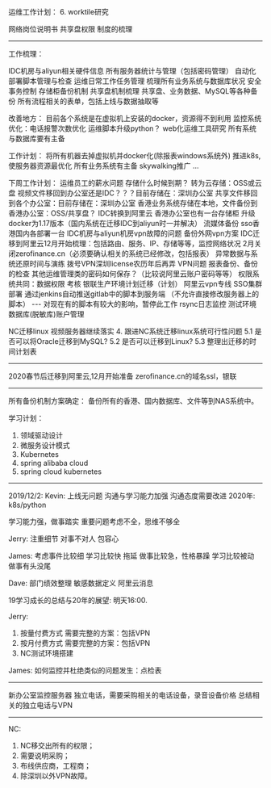 运维工作计划：
6. worktile研究

网络岗位说明书
共享盘权限
制度的梳理

--------------------------------------------------
工作梳理：

IDC机房与aliyun相关硬件信息
所有服务器统计与管理（包括密码管理）
自动化部署脚本管理与检查
运维日常工作任务管理
梳理所有业务系统与数据库状况
安全事务控制
存储柜备份机制
共享盘机制梳理
共享盘、业务数据、MySQL等各种备份
所有流程相关的表单，包括上线与数据抽取等

改善地方：
目前各个系统是在虚拟机上安装的docker，资源得不到利用
监控系统优化：电话报警次数优化
运维脚本升级python？
web化运维工具研究
所有系统与数据库要有主备

工作计划：
将所有机器去掉虚拟机并docker化(除报表windows系统外)
推进k8s, 使服务器资源最优化
所有业务系统有主备
skywalking推广
...


下周工作计划：
运维员工的薪水问题
存储什么时候到期？
转为云存储：OSS或云盘
视频文件移回到办公室还是IDC？？？目前存储在：深圳办公室
共享文件移回到各个办公室：目前存储在：深圳办公室
香港业务系统存储在本地，文件备份到香港办公室：OSS/共享盘？
IDC转换到阿里云
香港办公室也有一台存储柜
升级docker为1.17版本（国内系统在迁移IDC到aliyun时一并解决）
流媒体备份
sso香港国内各部署一台
IDC机房与aliyun机房vpn故障的问题
备份外网vpn方案
IDC迁移到阿里云12月开始梳理：包括路由、服务、IP、存储等等，监控网络状况
2月关闭zerofinance.cn（必须要确认相关的系统已经修改，包括报表）
异常数据与系统还原时间与演练
拨号VPN深圳license农历年后再弄
VPN问题
报表备份、备份的检查
其他运维管理类的密码如何保存？（比较说阿里云账户密码等等）
权限系统共同：数据权限
考核
银联生产环境计划迁移（计划）
阿里云vpn专线
SSO集群部署
通过jenkins自动推送gitlab中的脚本到服务端
（不允许直接修改服务器上的脚本） --- 对现在有的脚本有较大的影响，暂停此工作
rsync日志监控
测试环境数据库(脱敏库)账户管理

NC迁移linux
视频服务器继续落实
4. 跟进NC系统迁移linux系统可行性问题
    5.1 是否可以将Oracle迁移到MySQL?
    5.2 是否可以迁移到Linux?
    5.3 整理出迁移的时间计划表

-------------
2020春节后迁移到阿里云,12月开始准备
zerofinance.cn的域名ssl，银联

---------------------------------------------------
所有备份机制方案确定：
备份所有的香港、国内数据库、文件等到NAS系统中。

学习计划：
1. 领域驱动设计
2. 微服务设计模式
3. Kubernetes
4. spring alibaba cloud
5. spring cloud kubernetes

--------------------------------
2019/12/2:
Kevin:
上线无问题
沟通与学习能力加强
沟通态度需要改进
2020年:
k8s/python

学习能力强，做事踏实
重要问题考虑不全，思维不够全


Jerry:
注重细节
对事不对人
包容心

James:
考虑事件比较细
学习比较快
拖延
做事比较急，性格暴躁
学习比较被动
做事有头没尾

Dave:
部门绩效整理
敏感数据定义
阿里云消息

19学习成长的总结与20年的展望: 明天16:00.


Jerry:
1. 按量付费方式
   需要完整的方案：包括VPN
2. 按月付费方式
   需要完整的方案：包括VPN
3. NC测试环境搭建


James:
如何监控并杜绝类似的问题发生：点检表

-----------------------------
新办公室监控服务器
独立电话，需要采购相关的电话设备，录音设备价格
总结相关的独立电话与VPN

-------------------------
NC:
1. NC移交出所有的权限；
2. 需要说明采购；
3. 布线供应商，工程商；
4. 除深圳以外VPN故障。